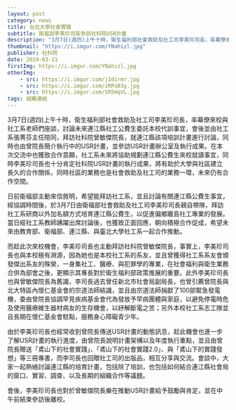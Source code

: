 ```yaml
---
layout: post
category: news
title: 台北大學社會實踐
subtitle: 衛福部李美珍司長參訪社科院USR計畫
description: "3月7日(週四)上午十時，衛生福利部社會救助及社工司李美珍司長，率幕僚來校與社工系老師們座談，討論未來連江縣社工公費生委託本校代訓事宜，會後並由社工系張菁芬主任陪同，拜訪社科院曾敏傑院長，就連江縣該項培訓計畫進行討論，同時也由曾院長簡介執行中的USR計畫，並參訪USR計畫辦公室及執行成果。在本次交流中也獲致合作意願，社工系未來將協助規劃連江縣公費生來校就讀事宜，同時李美珍司長也十分肯定社科院USR計畫的執行成果，將有助於大學與社區建立長久的合作關係，同時社區的業務也是社會救助及社工司的業務一環，未來仍有合作空間。..."
thumbnail: "https://i.imgur.com/YNahizl.jpg"
publisher: 社科院
date: 2019-03-11
firstImg: https://i.imgur.com/YNahizl.jpg
otherImg:
    - src: https://i.imgur.com/j1dirmr.jpg
    - src: https://i.imgur.com/zRPo03y.jpg
    - src: https://i.imgur.com/5R5HqVL.jpg
tags: 組織連結
---
```


3月7日(週四)上午十時，衛生福利部社會救助及社工司李美珍司長，率幕僚來校與社工系老師們座談，討論未來連江縣社工公費生委託本校代訓事宜，會後並由社工系張菁芬主任陪同，拜訪社科院曾敏傑院長，就連江縣該項培訓計畫進行討論，同時也由曾院長簡介執行中的USR計畫，並參訪USR計畫辦公室及執行成果。在本次交流中也獲致合作意願，社工系未來將協助規劃連江縣公費生來校就讀事宜，同時李美珍司長也十分肯定社科院USR計畫的執行成果，將有助於大學與社區建立長久的合作關係，同時社區的業務也是社會救助及社工司的業務一環，未來仍有合作空間。

日前衛福部主動來信敘明，希望能拜訪社工系，並且討論有關連江縣公費生事宜，經協調時間後，於3月7日由衛福部社會救助及社工司李美珍司長親自帶隊，拜訪社工系研商以外加名額方式培育連江縣公費生，以促進偏鄉離島社工專業的發展。當日經社工系教師踴躍出席討論後，也獲致正面回應，朝向積極合作促成，希望未來由教育部、衛福部、連江縣、與臺北大學社工系一起合作推動。

而趁此次來校機會，李美珍司長也主動拜訪社科院曾敏傑院長，事實上，李美珍司長也與本校極有淵源，因為她也是本校社工系的系友，並且曾獲得社工系系友會頒發傑出系友的殊榮，一身集社工、醫療、與犯罪學的專業，在社會福利與衛生業務合併為部會之後，更顯示其專長對於衛生福利部政策推展的重要。此外李美珍司長也與曾敏傑院長為舊識，李司長過去曾任新北市社會局副局長，也曾引薦曾院長與北大特區內懷仁基金會的宗道法師結識，並且由宗道法師捐獻了100部緊急發電機，委由曾院長協調罕見疾病基金會代為發放予罕病團體與家庭，以避免停電時危及使用醫療維生器材病友的生存機會，以紓解斷電之苦；另外本校社工系志工隊並且長期在懷仁基金會駐點，服務身心障礙青少年。

由於李美珍司長也經常收到曾院長傳送USR計畫的動態訊息，趁此機會也進一步了解USR計畫的執行進度，由曾院長說明計畫架構以及年度執行重點，並且由曾院長贈送「鳶山下的社會實踐」、「鳶山下的社會實踐2.0」、與「鳶山下的實踐發想」等三冊專書，而李司長也回贈社工司的出版品，相互分享與交流。會談中，大家一起熱絡討論連江縣的培育計畫，包括除了培訓，也包括如何結合連江縣社會局的窗口、實習、調查、以及長期的組織合作等議題。

會後，李美珍司長也對於曾敏傑院長樂在推動USR計畫給予鼓勵與肯定，並在中午前結束參訪後離校。
